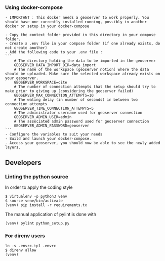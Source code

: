 ### Using docker-compose

    - IMPORTANT : This docker needs a geoserver to work properly. You should have one currently installed running, possibly in another docker or setup in your docker-compose

    - Copy the context folder provided in this directory in your compose folder.
    - Create a .env file in your compose folder (if one already exists, do not create another)
    - Add the following code to your .env file :
    ```
        # The directory holding the data to be imported in the geoserver
        GEOSERVER_DATA_IMPORT_DIR=data_import
        # The name of the workspace (geoserver notion) where the data should be uploaded. Make sure the selected workspace already exists on your geoserver.
        GEOSERVER_WORKSPACE=cite
        # The number of connection attempts that the setup should try to make prior to giving up (considering the geoserver failed)
        GEOSERVER_MAX_CONNECTION_ATTEMPTS=10
        # The wating delay (in number of seconds) in between two connection attempts
        GEOSERVER_TIME_CONNECTION_ATTEMPTS=5
        # The administrator username used for geoserver connection
        GEOSERVER_ADMIN_USER=admin
        # The associated admin password used for geoserver connection 
        GEOSERVER_ADMIN_PASSWORD=geoserver
    ```
    - Configure the variables to suit your needs
    - Build and launch your docker-compose.
    - Access your geoserver, you should now be able to see the newly added layers.

## Developers

### Linting the python source
In order to apply the coding style
```
$ virtualenv -p python3 venv
$ source venv/bin/activate
(venv) pip install -r requirements.tx
```
The manual application of pylint is done with
```
(venv) pylint python_setup.py
```

### For direnv users
```
ln -s .envrc.tpl .envrc
$ direnv allow
(venv)
```

